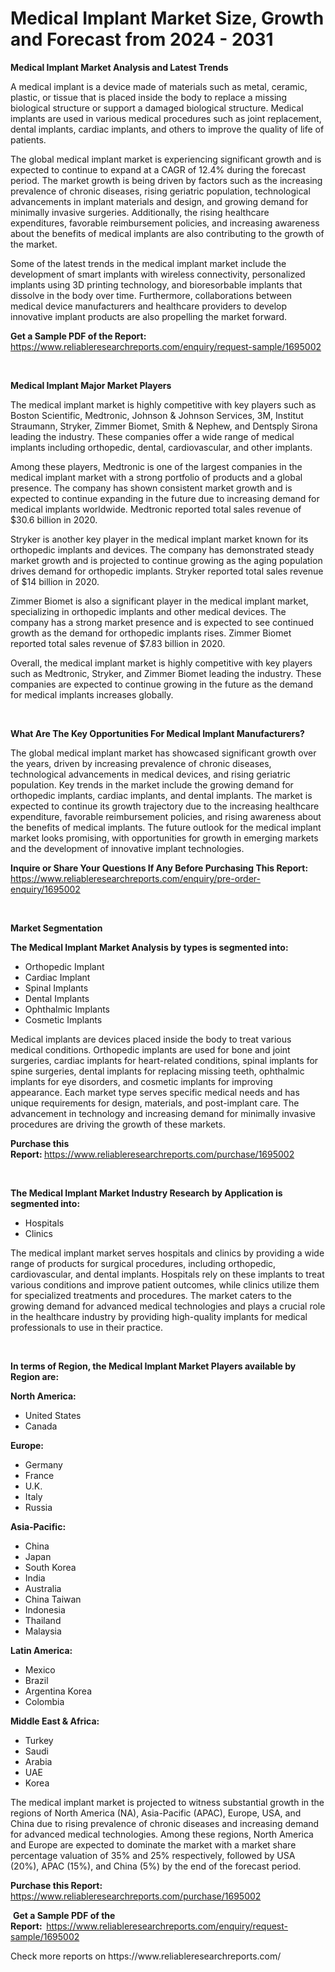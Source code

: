 <p><h1>Medical Implant Market Size, Growth and Forecast from 2024 - 2031</h1></p><p><strong>Medical Implant Market Analysis and Latest Trends</strong></p>
<p><p>A medical implant is a device made of materials such as metal, ceramic, plastic, or tissue that is placed inside the body to replace a missing biological structure or support a damaged biological structure. Medical implants are used in various medical procedures such as joint replacement, dental implants, cardiac implants, and others to improve the quality of life of patients.</p><p>The global medical implant market is experiencing significant growth and is expected to continue to expand at a CAGR of 12.4% during the forecast period. The market growth is being driven by factors such as the increasing prevalence of chronic diseases, rising geriatric population, technological advancements in implant materials and design, and growing demand for minimally invasive surgeries. Additionally, the rising healthcare expenditures, favorable reimbursement policies, and increasing awareness about the benefits of medical implants are also contributing to the growth of the market.</p><p>Some of the latest trends in the medical implant market include the development of smart implants with wireless connectivity, personalized implants using 3D printing technology, and bioresorbable implants that dissolve in the body over time. Furthermore, collaborations between medical device manufacturers and healthcare providers to develop innovative implant products are also propelling the market forward.</p></p>
<p><strong>Get a Sample PDF of the Report:&nbsp;</strong> <a href="https://www.reliableresearchreports.com/enquiry/request-sample/1695002">https://www.reliableresearchreports.com/enquiry/request-sample/1695002</a></p>
<p>&nbsp;</p>
<p><strong>Medical Implant Major Market Players</strong></p>
<p><p>The medical implant market is highly competitive with key players such as Boston Scientific, Medtronic, Johnson & Johnson Services, 3M, Institut Straumann, Stryker, Zimmer Biomet, Smith & Nephew, and Dentsply Sirona leading the industry. These companies offer a wide range of medical implants including orthopedic, dental, cardiovascular, and other implants.</p><p>Among these players, Medtronic is one of the largest companies in the medical implant market with a strong portfolio of products and a global presence. The company has shown consistent market growth and is expected to continue expanding in the future due to increasing demand for medical implants worldwide. Medtronic reported total sales revenue of $30.6 billion in 2020.</p><p>Stryker is another key player in the medical implant market known for its orthopedic implants and devices. The company has demonstrated steady market growth and is projected to continue growing as the aging population drives demand for orthopedic implants. Stryker reported total sales revenue of $14 billion in 2020.</p><p>Zimmer Biomet is also a significant player in the medical implant market, specializing in orthopedic implants and other medical devices. The company has a strong market presence and is expected to see continued growth as the demand for orthopedic implants rises. Zimmer Biomet reported total sales revenue of $7.83 billion in 2020.</p><p>Overall, the medical implant market is highly competitive with key players such as Medtronic, Stryker, and Zimmer Biomet leading the industry. These companies are expected to continue growing in the future as the demand for medical implants increases globally.</p></p>
<p>&nbsp;</p>
<p><strong>What Are The Key Opportunities For Medical Implant Manufacturers?</strong></p>
<p><p>The global medical implant market has showcased significant growth over the years, driven by increasing prevalence of chronic diseases, technological advancements in medical devices, and rising geriatric population. Key trends in the market include the growing demand for orthopedic implants, cardiac implants, and dental implants. The market is expected to continue its growth trajectory due to the increasing healthcare expenditure, favorable reimbursement policies, and rising awareness about the benefits of medical implants. The future outlook for the medical implant market looks promising, with opportunities for growth in emerging markets and the development of innovative implant technologies.</p></p>
<p><strong>Inquire or Share Your Questions If Any Before Purchasing This Report:</strong> <a href="https://www.reliableresearchreports.com/enquiry/pre-order-enquiry/1695002">https://www.reliableresearchreports.com/enquiry/pre-order-enquiry/1695002</a></p>
<p>&nbsp;</p>
<p><strong>Market Segmentation</strong></p>
<p><strong>The Medical Implant Market Analysis by types is segmented into:</strong></p>
<p><ul><li>Orthopedic Implant</li><li>Cardiac Implant</li><li>Spinal Implants</li><li>Dental Implants</li><li>Ophthalmic Implants</li><li>Cosmetic Implants</li></ul></p>
<p><p>Medical implants are devices placed inside the body to treat various medical conditions. Orthopedic implants are used for bone and joint surgeries, cardiac implants for heart-related conditions, spinal implants for spine surgeries, dental implants for replacing missing teeth, ophthalmic implants for eye disorders, and cosmetic implants for improving appearance. Each market type serves specific medical needs and has unique requirements for design, materials, and post-implant care. The advancement in technology and increasing demand for minimally invasive procedures are driving the growth of these markets.</p></p>
<p><strong>Purchase this Report:&nbsp;</strong><a href="https://www.reliableresearchreports.com/purchase/1695002">https://www.reliableresearchreports.com/purchase/1695002</a></p>
<p>&nbsp;</p>
<p><strong>The Medical Implant Market Industry Research by Application is segmented into:</strong></p>
<p><ul><li>Hospitals</li><li>Clinics</li></ul></p>
<p><p>The medical implant market serves hospitals and clinics by providing a wide range of products for surgical procedures, including orthopedic, cardiovascular, and dental implants. Hospitals rely on these implants to treat various conditions and improve patient outcomes, while clinics utilize them for specialized treatments and procedures. The market caters to the growing demand for advanced medical technologies and plays a crucial role in the healthcare industry by providing high-quality implants for medical professionals to use in their practice.</p></p>
<p>&nbsp;</p>
<p><strong>In terms of Region, the Medical Implant Market Players available by Region are:</strong></p>
<p>
    <p> <strong> North America: </strong>
        <ul>
            <li>United States</li>
            <li>Canada</li>
        </ul>
        </p> 
    <p> <strong> Europe: </strong>
        <ul>
            <li>Germany</li>
            <li>France</li>
            <li>U.K.</li>
            <li>Italy</li>
            <li>Russia</li>
        </ul>
        </p> 
    <p> <strong> Asia-Pacific: </strong>
        <ul>
            <li>China</li>
            <li>Japan</li>
            <li>South Korea</li>
            <li>India</li>
            <li>Australia</li>
            <li>China Taiwan</li>
            <li>Indonesia</li>
            <li>Thailand</li>
            <li>Malaysia</li>
        </ul>
        </p> 
    <p> <strong> Latin America: </strong>
        <ul>
            <li>Mexico</li>
            <li>Brazil</li>
            <li>Argentina Korea</li>
            <li>Colombia</li>
        </ul>
        </p> 
    <p> <strong> Middle East & Africa: </strong>
        <ul>
            <li>Turkey</li>
            <li>Saudi</li>
            <li>Arabia</li>
            <li>UAE</li>
            <li>Korea</li>
        </ul>
    </p>
    </p>
<p><p>The medical implant market is projected to witness substantial growth in the regions of North America (NA), Asia-Pacific (APAC), Europe, USA, and China due to rising prevalence of chronic diseases and increasing demand for advanced medical technologies. Among these regions, North America and Europe are expected to dominate the market with a market share percentage valuation of 35% and 25% respectively, followed by USA (20%), APAC (15%), and China (5%) by the end of the forecast period.</p></p>
<p><strong>Purchase this Report: </strong><a href="https://www.reliableresearchreports.com/purchase/1695002">https://www.reliableresearchreports.com/purchase/1695002</a></p>
<p>&nbsp;<strong>Get a Sample PDF of the Report:&nbsp;&nbsp;</strong><a href="https://www.reliableresearchreports.com/enquiry/request-sample/1695002">https://www.reliableresearchreports.com/enquiry/request-sample/1695002</a></p>
<p><strong></strong></p>
<p>Check more reports on https://www.reliableresearchreports.com/</p>